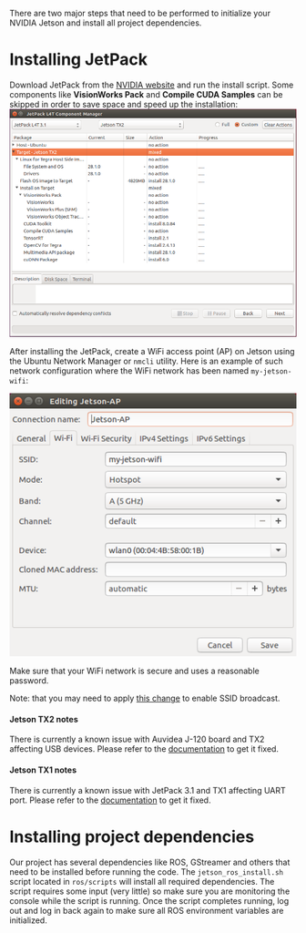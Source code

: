 There are two major steps that need to be performed to initialize your NVIDIA Jetson and install all project dependencies.

# Installing JetPack
Download JetPack from the [NVIDIA website](https://developer.nvidia.com/embedded/jetpack) and run the install script. Some components like **VisionWorks Pack** and **Compile CUDA Samples** can be skipped in order to save space and speed up the installation:
![JetPack components](./images/JetPack_3.1_components.png)

After installing the JetPack, create a WiFi access point (AP) on Jetson using the Ubuntu Network Manager or `nmcli` utility. Here is an example of such network configuration where the WiFi network has been named `my-jetson-wifi`:

![Jetson WiFi access point](./images/JetsonWiFiAP.png)

Make sure that your WiFi network is secure and uses a reasonable password.

Note: that you may need to apply [this change](http://elinux.org/Jetson/TX1_WiFi_Access_Point) to enable SSID broadcast.

#### Jetson TX2 notes
There is currently a known issue with Auvidea J-120 board and TX2 affecting USB devices. Please refer to the [documentation](../blob/master/tools/install/j120-tx2-patch/README.md) to get it fixed.

#### Jetson TX1 notes
There is currently a known issue with JetPack 3.1 and TX1 affecting UART port. Please refer to the [documentation](../blob/master/tools/install/tx1-uart-patch/README.md) to get it fixed.

# Installing project dependencies
Our project has several dependencies like ROS, GStreamer and others that need to be installed before running the code. The `jetson_ros_install.sh` script located in `ros/scripts` will install all required dependencies. The script requires some input (very little) so make sure you are monitoring the console while the script is running.
Once the script completes running, log out and log in back again to make sure all ROS environment variables are initialized.
 